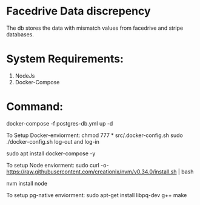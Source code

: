 # Facedrive Data discrepency 
The db stores the data with mismatch values from facedrive and stripe databases.

# System Requirements:
1. NodeJs
2. Docker-Compose


# Command: 
docker-compose -f postgres-db.yml up -d



To Setup Docker-enviorment:
chmod 777 * src/.docker-config.sh
sudo ./docker-config.sh 
log-out and log-in

sudo apt install docker-compose -y 


To setup Node enviorment:
sudo curl -o- https://raw.githubusercontent.com/creationix/nvm/v0.34.0/install.sh | bash

nvm install node


To setup pg-native enviorment:
sudo apt-get install libpq-dev g++ make
